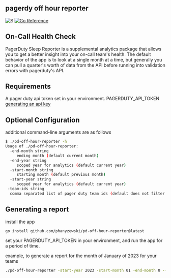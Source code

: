 pagerdy off hour reporter
--

![S](https://github.com/imup-io/client/workflows/CodeQL/badge.svg)
[![Go Reference](https://pkg.go.dev/badge/github.com/phanyzewski/pd-off-hour-reporter.svg)](https://pkg.go.dev/github.com/phanyzewski/pd-off-hour-reporter)

## On-Call Health Check

PagerDuty Sleep Reporter is a supplemental analytics package that allows you to get a better insight into your on-call team's health.
The default behavior of the app is to look at a single month at a time, but generally you can pull a quarter's worth of data from the API
before running into validation errors with pagerduty's API.

## Requirements

A pager duty api token set in your environment.  PAGERDUTY_API_TOKEN [generating an api key](https://support.pagerduty.com/docs/api-access-keys#section-generate-a-general-access-rest-api-key)

## Optional Configuration

additional command-line arguments are as follows

```sh
$ ./pd-off-hour-reporter -h
Usage of ./pd-off-hour-reporter:
  -end-month string
     ending month (default current month)
  -end-year string
     scoped year for analytics (default current year)
  -start-month string
     starting month (default previous month)
  -start-year string
     scoped year for analytics (default current year)
 -team-ids string
  comma separated list of pager duty team ids (default does not filter to any specific team)
```

## Generating a report

install the app

```sh
go install github.com/phanyzewski/pd-off-hour-reporter@latest
```

set your PAGERDUTY_API_TOKEN in your environment, and run the app for a period of time.

example, to generate a report for the month of January of 2023 for your teams

```sh
./pd-off-hour-reporter -start-year 2023 -start-month 01 -end-month 0 --team-ids UUID1,UUID2
```
